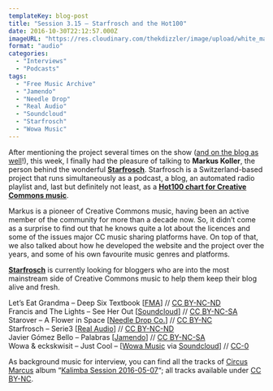 ```yaml
---
templateKey: blog-post
title: "Session 3.15 – Starfrosch and the Hot100"
date: 2016-10-30T22:12:57.000Z
imageURL: "https://res.cloudinary.com/thekdizzler/image/upload/white_market/CC-0-Bern.jpeg"
format: "audio"
categories:
  - "Interviews"
  - "Podcasts"
tags:
  - "Free Music Archive"
  - "Jamendo"
  - "Needle Drop"
  - "Real Audio"
  - "Soundcloud"
  - "Starfrosch"
  - "Wowa Music"
---
```

After mentioning the project several times on the show ([and on the blog as well](http://www.whitemarketpodcast.co.uk/blog/2016/07/12/best-places-find-free-music/)!), this week, I finally had the pleasure of talking to **Markus Koller**, the person behind the wonderful [**Starfrosch**](https://starfrosch.com). Starfrosch is a Switzerland-based project that runs simultaneously as a podcast, a blog, an automated radio playlist and, last but definitely not least, as a [**Hot100 chart for Creative Commons music**](https://starfrosch.com/hot-100).

Markus is a pioneer of Creative Commons music, having been an active member of the community for more than a decade now. So, it didn’t come as a surprise to find out that he knows quite a lot about the licences and some of the issues major CC music sharing platforms have. On top of that, we also talked about how he developed the website and the project over the years, and some of his own favourite music genres and platforms.

[**Starfrosch**](http://starfrosch.com/) is currently looking for bloggers who are into the most mainstream side of Creative Commons music to help them keep their blog alive and fresh.

Let’s Eat Grandma – Deep Six Textbook \[[FMA](http://freemusicarchive.org/music/Lets_Eat_Grandma/Live_on_WFMUs_100_Whatever_with_Mary_Wing_-_September_20_2016/)\] // [CC BY-NC-ND](https://creativecommons.org/licenses/by-nc-nd/4.0/)  
Francis and The Lights – See Her Out \[[Soundcloud](https://soundcloud.com/francisandthelights/01-see-her-out?in=francisandthelights/sets/farewell-starlite-1)\] // [CC BY-NC-SA](https://creativecommons.org/licenses/by-nc-sa/3.0/)  
Starover – A Flower in Space \[[Needle Drop Co.](http://freemusicarchive.org/music/Starover_Blue/Spacegeist/)\] // [CC BY-NC](https://creativecommons.org/licenses/by-nc/3.0/)  
Starfrosch – Serie3 \[[Real Audio](https://archive.org/details/rabr006)\] // [CC BY-NC-ND](https://creativecommons.org/licenses/by-nc-nd/2.0/)  
Javier Gómez Bello – Palabras \[[Jamendo](https://www.jamendo.com/track/1379393/palabras)\] // [CC BY-NC-SA](https://creativecommons.org/licenses/by-nc-sa/3.0/)  
Wowa & eckskwisit – Just Cool – \[[Wowa Music](http://www.wowa.me/) via [Soundcloud](https://soundcloud.com/wowamusik/just-cool-cc0-free-download-use-urban-wowame)\] // [CC-0](https://creativecommons.org/publicdomain/zero/1.0/)

As background music for interview, you can find all the tracks of [Circus Marcus](http://www.circusmarcus.net) album “[Kalimba Session 2016-05-07](http://www.circusmarcus.net/kalimba-session.php)“; all tracks available under [CC BY-NC](https://creativecommons.org/licenses/by-nc/3.0/).